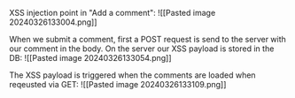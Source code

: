 XSS injection point in "Add a comment":
![[Pasted image 20240326133004.png]]

When we submit a comment, first a POST request is send to the server with our comment in the body. On the server our XSS payload is stored in the DB:
![[Pasted image 20240326133054.png]]

The XSS payload is triggered when the comments are loaded when reqeusted via GET:
![[Pasted image 20240326133109.png]]

